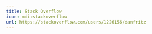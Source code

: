 ```yaml
---
title: Stack Overflow
icon: mdi:stackoverflow
url: https://stackoverflow.com/users/1226156/danfritz
---
```

